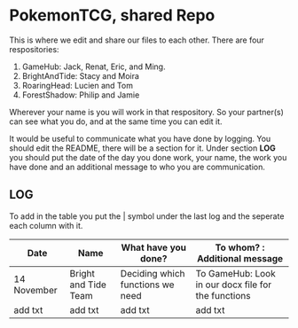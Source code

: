 # PokemonTCG, shared Repo

This is where we edit and share our files to each other.
There are four respositories:

1. GameHub: Jack, Renat, Eric, and Ming. 
2. BrightAndTide: Stacy and Moira
3. RoaringHead: Lucien and Tom
4. ForestShadow: Philip and Jamie 

Wherever your name is you will work in that respository. 
So your partner(s) can see what you do, and at the same time you can edit it. 

It would be useful to communicate what you have done by logging. 
You should edit the README, there will be a section for it. Under section **LOG** you should put the date of the day you done work, your name, the work you have done and an additional message to who you are communication. 

## LOG

To add in the table you put the | symbol under the last log and the seperate each column with it.


| Date | Name | What have you done? | To whom? : Additional message | 
| ---- | ---- | ------------------- | ------------------ |
| 14 November | Bright and Tide Team | Deciding which functions we need | To GameHub: Look in our docx file for the functions |
| add txt | add txt |  add txt |   add txt |

 
